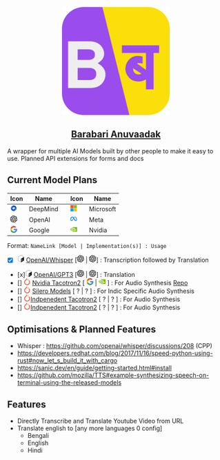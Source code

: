 <div align="center">
    <img width="250px" src="./client/public/logo.svg" alt="Anuvaadak Logo"/>
<h2><a href="//anuvaadak.nukes.in">Barabari Anuvaadak</a></h2>
</div>

A wrapper for multiple AI Models built by other people to make it easy to use. Planned API extensions for forms and docs

<!-- ## VARIABLES -->
[BashIcon]: ./docs/assets/bash.svg
[PytorchIcon]: ./docs/assets/pytorch.svg
[tfIcon]: ./docs/assets/tf.svg

[MsftIcon]: ./docs/assets/microsoft.svg
[MetaIcon]: ./docs/assets/meta.png
[NvidiaIcon]: ./docs/assets/nvidia.svg
[GoogleIcon]: ./docs/assets/google.svg
[DeepMindIcon]: ./docs/assets/deepmind.png
[OpenAIIcon]: ./docs/assets/openai.png

<style>
    img[alt$=".icon"]{
        max-width: 16px;
        max-height: 16px;
        aspect-ratio: 1;
        object-fit: contain;
    }
</style>

## Current Model Plans
| Icon                           | Name       | |Icon| Name|
|--------------------------------|------------|-|-|-|
| ![DeepMind.icon][DeepMindIcon] | DeepMind   | | ![Microsoft.icon][MsftIcon]         | Microsoft |
| ![OpenAI.icon][OpenAIIcon]     | OpenAI     | | ![Meta.icon][MetaIcon]         | Meta       |
| ![Google.icon][GoogleIcon]     | Google     | | ![Nvidia.icon][NvidiaIcon]     | Nvidia     |

<!-- | ![tf.icon][tfIcon]             | TensorFlow |
| ![pytorch.icon][PytorchIcon]   | Pytorch    |
| ![bash.icon][BashIcon]   | Shell/Binary    | -->

Format: `NameLink [Model | Implementation(s)] : Usage`

- [x] ![bash.icon][BashIcon] [OpenAI/Whisper](https://github.com/openai/whisper) [![OpenAI.icon][OpenAIIcon] | ![OpenAI.icon][OpenAIIcon]] : Transcription followed by Translation
- [x]![bash.icon][BashIcon]  [OpenAI/GPT3](https://openai.com/api/) [![OpenAI.icon][OpenAIIcon] | ![OpenAI.icon][OpenAIIcon]] : Translation
- [] ![pytorch.icon][PytorchIcon] [Nvidia Tacotron2](https://pytorch.org/hub/nvidia_deeplearningexamples_tacotron2/) [ ![Google.icon][GoogleIcon] | ![Nvidia.icon][NvidiaIcon]  ] : For Audio Synthesis [Repo](https://github.com/NVIDIA/tacotron2)
- [] ![pytorch.icon][PytorchIcon] [Silero Models](https://analyticsvidhya.com/blog/2022/06/multilingual-text-to-speech-models-for-indic-languages/) [ ? | ?  ] : For Indic Specific Audio Synthesis
- [] ![pytorch.icon][PytorchIcon][Indpenedent Tacotron2](https://github.com/Tomiinek/Multilingual_Text_to_Speech) [ ? | ?  ] : For Audio Synthesis
- [] ![pytorch.icon][PytorchIcon][Indpenedent Tacotron2](https://github.com/Tomiinek/Multilingual_Text_to_Speech) [ ? | ?  ] : For Audio Synthesis




## Optimisations & Planned Features
- Whisper : https://github.com/openai/whisper/discussions/208 (CPP)
- https://developers.redhat.com/blog/2017/11/16/speed-python-using-rust#now_let_s_build_it_with_cargo
- https://sanic.dev/en/guide/getting-started.html#install
- https://github.com/mozilla/TTS#example-synthesizing-speech-on-terminal-using-the-released-models


## Features
- Directly Transcribe and Translate Youtube Video from URL
- Translate english to [any more languages 0 config]
    - Bengali
    - English
    - Hindi